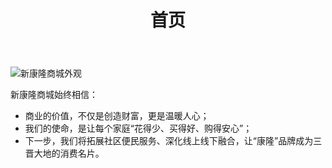 ﻿---
title: "首页"


---


![新康隆商城外观](/images/background.jpg)



新康隆商城始终相信：  
- 商业的价值，不仅是创造财富，更是温暖人心；  
- 我们的使命，是让每个家庭“花得少、买得好、购得安心”；  
- 下一步，我们将拓展社区便民服务、深化线上线下融合，让“康隆”品牌成为三晋大地的消费名片。  


